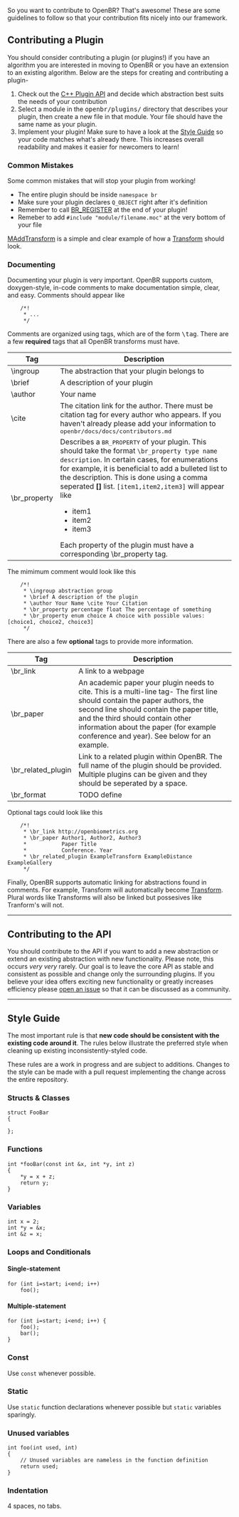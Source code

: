 So you want to contribute to OpenBR? That's awesome! These are some guidelines to follow so that your contribution fits nicely into our framework.

## Contributing a Plugin

You should consider contributing a plugin (or plugins!) if you have an algorithm you are interested in moving to OpenBR or you have an extension to an existing algorithm. Below are the steps for creating and contributing a plugin-

1. Check out the [C++ Plugin API](api_docs/cpp_api.md) and decide which abstraction best suits the needs of your contribution
2. Select a module in the <tt>openbr/plugins/</tt> directory that describes your plugin, then create a new file in that module. Your file should have the same name as your plugin.
3. Implement your plugin! Make sure to have a look at the [Style Guide](#style-guide) so your code matches what's already there. This increases overall readability and makes it easier for newcomers to learn!

### Common Mistakes

Some common mistakes that will stop your plugin from working!

* The entire plugin should be inside ```namespace br```
* Make sure your plugin declares ```Q_OBJECT``` right after it's definition
* Remember to call [BR_REGISTER](api_docs/cpp_api/factory/macros.md#br_register) at the end of your plugin!
* Remeber to add ```#include "module/filename.moc"``` at the very bottom of your file

[MAddTransform](api_docs/plugins/imgproc.md#maddtransform) is a simple and clear example of how a [Transform](api_docs/cpp_api/transform/transform.md) should look.

### Documenting

Documenting your plugin is very important. OpenBR supports custom, doxygen-style, in-code comments to make documentation simple, clear, and easy. Comments should appear like

        /*!
         * ...
         */

Comments are organized using tags, which are of the form <tt>\tag</tt>. There are a few **required** tags that all OpenBR transforms must have.

Tag | Description
--- | ---
\ingroup | The abstraction that your plugin belongs to
\brief | A description of your plugin
\author | Your name
\cite | The citation link for the author. There must be citation tag for every author who appears. If you haven't already please add your information to <tt>openbr/docs/docs/contributors.md</tt>
\br_property | Describes a <tt>BR_PROPERTY</tt> of your plugin. This should take the format ```\br_property type name description```. In certain cases, for enumerations for example, it is beneficial to add a bulleted list to the description. This is done using a comma seperated **[]** list. ```[item1,item2,item3]``` will appear like <ul><li>item1</li><li>item2</li><li>item3</li></ul> Each property of the plugin must have a corresponding \br_property tag.

The mimimum comment would look like this

        /*!
         * \ingroup abstraction group
         * \brief A description of the plugin
         * \author Your Name \cite Your Citation
         * \br_property percentage float The percentage of something
         * \br_property enum choice A choice with possible values: [choice1, choice2, choice3]
         */

There are also a few **optional** tags to provide more information.

Tag | Description
--- | ---
\br_link | A link to a webpage
\br_paper | An academic paper your plugin needs to cite. This is a multi-line tag- The first line should contain the paper authors, the second line should contain the paper title, and the third should contain other information about the paper (for example conference and year). See below for an example.
\br_related_plugin | Link to a related plugin within OpenBR. The full name of the plugin should be provided. Multiple plugins can be given and they should be seperated by a space.
\br_format | TODO define

Optional tags could look like this

        /*!
         * \br_link http://openbiometrics.org
         * \br_paper Author1, Author2, Author3
         *           Paper Title
         *           Conference. Year
         * \br_related_plugin ExampleTransform ExampleDistance ExampleGallery
         */

Finally, OpenBR supports automatic linking for abstractions found in comments. For example, Transform will automatically become [Transform](api_docs/cpp_api/transform/transform.md). Plural words like Transforms will also be linked but possesives like Tranform's will not.

---

## Contributing to the API

You should contribute to the API if you want to add a new abstraction or extend an existing abstraction with new functionality. Please note, this occurs *very* *very* rarely. Our goal is to leave the core API as stable and consistent as possible and change only the surrounding plugins. If you believe your idea offers exciting new functionality or greatly increases efficiency please [open an issue](https://github.com/biometrics/openbr/issues) so that it can be discussed as a community.

---

## Style Guide

The most important rule is that **new code should be consistent with the existing code around it**. The rules below illustrate the preferred style when cleaning up existing inconsistently-styled code.

These rules are a work in progress and are subject to additions. Changes to the style can be made with a pull request implementing the change across the entire repository.

### Structs & Classes
    struct FooBar
    {

    };

### Functions
    int *fooBar(const int &x, int *y, int z)
    {
        *y = x + z;
        return y;
    }

### Variables
    int x = 2;
    int *y = &x;
    int &z = x;

### Loops and Conditionals
#### Single-statement
    for (int i=start; i<end; i++)
        foo();

#### Multiple-statement
    for (int i=start; i<end; i++) {
        foo();
        bar();
    }

### Const
Use `const` whenever possible.

### Static
Use `static` function declarations whenever possible but `static` variables sparingly.

### Unused variables
    int foo(int used, int)
    {
        // Unused variables are nameless in the function definition
        return used;
    }

### Indentation
4 spaces, no tabs.
